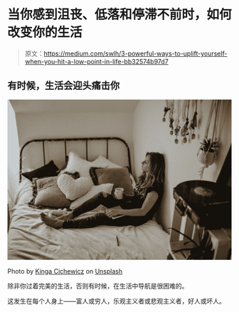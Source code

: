# 当你感到沮丧、低落和停滞不前时，如何改变你的生活

> 原文：<https://medium.com/swlh/3-powerful-ways-to-uplift-yourself-when-you-hit-a-low-point-in-life-bb32574b97d7>

## 有时候，生活会迎头痛击你

![](img/8d668bac19a593b42d37e581ff7daa39.png)

Photo by [Kinga Cichewicz](https://unsplash.com/@all_who_wander?utm_source=medium&utm_medium=referral) on [Unsplash](https://unsplash.com?utm_source=medium&utm_medium=referral)

除非你过着完美的生活，否则有时候，在生活中导航是很困难的。

这发生在每个人身上——富人或穷人，乐观主义者或悲观主义者，好人或坏人。